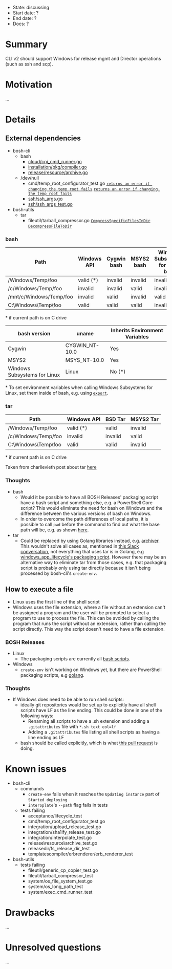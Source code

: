 - State: discussing
- Start date: ?
- End date: ?
- Docs: ?

# Summary

CLI v2 should support Windows for release mgmt and Director operations (such as ssh and scp).

# Motivation

...

# Details

## External dependencies
- bosh-cli
  - bash
    - [cloud/cpi_cmd_runner.go](https://github.com/cloudfoundry/bosh-cli/blob/master/cloud/cpi_cmd_runner.go#L87)
    - [installation/pkg/compiler.go](https://github.com/cloudfoundry/bosh-cli/blob/master/installation/pkg/compiler.go#L95)
    - [release/resource/archive.go](https://github.com/cloudfoundry/bosh-cli/blob/master/release/resource/archive.go#L112)
  - /dev/null
    - cmd/temp_root_configurator_test.go [`returns an error if changing the temp root fails`](https://github.com/cloudfoundry/bosh-cli/blob/master/cmd/temp_root_configurator_test.go#L75) [`returns an error if changing the temp root fails`](https://github.com/cloudfoundry/bosh-cli/blob/master/cmd/temp_root_configurator_test.go#L94)
    - [ssh/ssh_args.go](https://github.com/cloudfoundry/bosh-cli/blob/master/ssh/ssh_args.go#L63)
    - [ssh/ssh_args_test.go](https://github.com/cloudfoundry/bosh-cli/blob/master/ssh/ssh_args_test.go)
- bosh-utils
  - tar
    - fileutil/tarball_compressor.go [`CompressSpecificFilesInDir`](https://github.com/cloudfoundry/bosh-utils/blob/master/fileutil/tarball_compressor.go#L40) [`DecompressFileToDir`](https://github.com/cloudfoundry/bosh-utils/blob/master/fileutil/tarball_compressor.go#L54)

### bash
Path | Windows API | Cygwin bash | MSYS2 bash | Windows Subsystems for Linux bash
-----|--------------|---------|--------|---------
/Windows/Temp/foo | valid (&ast;) | invalid | invalid | invalid
/c/Windows/Temp/foo | invalid | invalid | valid | invalid
/mnt/c/Windows/Temp/foo | invalid | valid | invalid | valid
C:\Windows\Temp\foo | valid | valid | valid | invalid

&ast; if current path is on C drive

bash version | uname | Inherits Environment Variables
-------------|-------|------------------------------
Cygwin | CYGWIN_NT-10.0 | Yes
MSYS2 | MSYS_NT-10.0 | Yes
Windows Subsystems for Linux | Linux | No (&ast;)

&ast; To set environment variables when calling Windows Subsystems for Linux, set them inside of bash, e.g. using [`export`](https://github.com/Fydon/bosh-cli/blob/feature/CompileOnWindows/installation/pkg/compiler.go#L106-L117).

### tar
Path | Windows API | BSD Tar | MSYS2 Tar
-----|--------------|---------|--------
/Windows/Temp/foo | valid (&ast;) | valid | invalid
/c/Windows/Temp/foo | invalid | invalid | valid
C:\Windows\Temp\foo | valid | valid | invalid

&ast; if current path is on C drive

Taken from charlievieth post about tar [here](https://github.com/cloudfoundry/bosh-utils/pull/11#issuecomment-280207185)

### Thoughts
- bash
  - Would it be possible to have all BOSH Releases' packaging script have a bash script and something else, e.g. a PowerShell Core script? This would eliminate the need for bash on Windows and the difference between the various versions of bash on Windows.
  - In order to overcome the path differences of local paths, it is possible to call `pwd` before the command to find out what the base path will be, e.g. as shown [here](https://github.com/cloudfoundry/bosh-cli/pull/322/files#diff-1dc86b4d50c5fba5d1433234d1a73c56R93).
- tar
  - Could be replaced by using Golang libraries instead, e.g. [archiver](https://github.com/cloudfoundry/archiver). This wouldn't solve all cases as, mentioned in [this Slack conversation](https://cloudfoundry.slack.com/archives/C02PW344Y/p1496928072290172), not everything that uses tar is in Golang, e.g [windows_app_lifecycle's packaging script](https://github.com/cloudfoundry/diego-release/blob/develop/packages/windows_app_lifecycle/packaging). However there may be an alternative way to eliminate tar from those cases, e.g. that packaging script is probably only using tar directly because it isn't being processed by bosh-cli's `create-env`.

## How to execute a file
- Linux uses the first line of the shell script
- Windows uses the file extension, where a file without an extension can't be assigned a program and the user will be prompted to select a program to use to process the file. This can be avoided by calling the program that runs the script without an extension, rather than calling the script directly. This way the script doesn't need to have a file extension.
### BOSH Releases
- Linux
  - The packaging scripts are currently all [bash scripts](https://github.com/cloudfoundry/bosh-cli/blob/master/installation/pkg/compiler.go#L95).
- Windows
  - `create-env` isn't working on Windows yet, but there are PowerShell packaging scripts, e.g [golang](https://github.com/bosh-packages/golang-release/blob/master/packages/golang-1.8-windows/packaging).
### Thoughts
- If Windows does need to be able to run shell scripts:
  - ideally git repositories would be set up to explicitly have all shell scripts have LF as the line ending. This could be done in one of the following ways:
    - Renaming all scripts to have a .sh extension and adding a `.gitattributes` file with `*.sh text eol=lf`
    - Adding a `.gitattributes` file listing all shell scripts as having a line ending as LF
  - bash should be called explicitly, which is what [this pull request](https://github.com/cloudfoundry/bosh-cli/pull/322) is doing.

# Known issues
- bosh-cli
  - commands
    - `create-env` fails when it reaches the `Updating instance` part of `Started deploying`
    - `interoplate`'s `--path` flag fails in tests
  - tests failing
    - acceptance/lifecycle_test
    - cmd/temp_root_configurator_test.go
    - integration/upload_release_test.go
    - integration/sha1ify_release_test.go
    - integration/interpolate_test.go
    - release\resource\archive_test.go
    - releasedir/fs_release_dir_test
    - templatescompiler/erbrenderer/erb_renderer_test
- bosh-utils
  - tests failing
    - fileutil/generic_cp_copier_test.go
    - fileutil/tarball_compressor_test
    - system/os_file_system_test.go
    - system/os_long_path_test
    - system/exec_cmd_runner_test

# Drawbacks

...

# Unresolved questions

...
